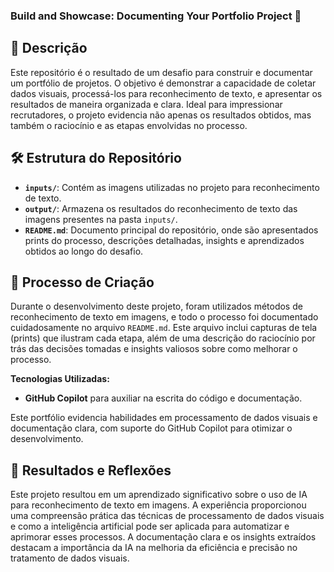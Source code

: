 ### Build and Showcase: Documenting Your Portfolio Project 🚀

## 📒 Descrição
Este repositório é o resultado de um desafio para construir e documentar um portfólio de projetos. O objetivo é demonstrar a capacidade de coletar dados visuais, processá-los para reconhecimento de texto, e apresentar os resultados de maneira organizada e clara. Ideal para impressionar recrutadores, o projeto evidencia não apenas os resultados obtidos, mas também o raciocínio e as etapas envolvidas no processo.

## 🛠️ Estrutura do Repositório
- **`inputs/`**: Contém as imagens utilizadas no projeto para reconhecimento de texto.
- **`output/`**: Armazena os resultados do reconhecimento de texto das imagens presentes na pasta `inputs/`.
- **`README.md`**: Documento principal do repositório, onde são apresentados prints do processo, descrições detalhadas, insights e aprendizados obtidos ao longo do desafio.

## 🧐 Processo de Criação
Durante o desenvolvimento deste projeto, foram utilizados métodos de reconhecimento de texto em imagens, e todo o processo foi documentado cuidadosamente no arquivo `README.md`. Este arquivo inclui capturas de tela (prints) que ilustram cada etapa, além de uma descrição do raciocínio por trás das decisões tomadas e insights valiosos sobre como melhorar o processo.

**Tecnologias Utilizadas:**

- **GitHub Copilot** para auxiliar na escrita do código e documentação.

Este portfólio evidencia habilidades em processamento de dados visuais e documentação clara, com suporte do GitHub Copilot para otimizar o desenvolvimento.

## 🚀 Resultados e Reflexões
Este projeto resultou em um aprendizado significativo sobre o uso de IA para reconhecimento de texto em imagens. A experiência proporcionou uma compreensão prática das técnicas de processamento de dados visuais e como a inteligência artificial pode ser aplicada para automatizar e aprimorar esses processos. A documentação clara e os insights extraídos destacam a importância da IA na melhoria da eficiência e precisão no tratamento de dados visuais.
